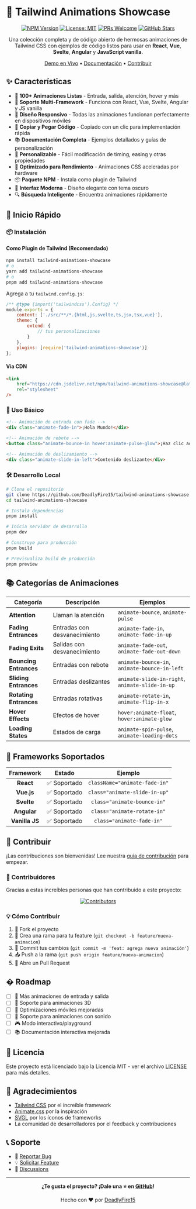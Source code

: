 # 🎨 Tailwind Animations Showcase

<div align="center">

[![NPM Version](https://img.shields.io/npm/v/tailwind-animations-showcase)](https://www.npmjs.com/package/tailwind-animations-showcase)
[![License: MIT](https://img.shields.io/badge/License-MIT-yellow.svg)](https://opensource.org/licenses/MIT)
[![PRs Welcome](https://img.shields.io/badge/PRs-welcome-brightgreen.svg)](http://makeapullrequest.com)
[![GitHub Stars](https://img.shields.io/github/stars/DeadlyFire15/tailwind-animations-showcase?style=social)](https://github.com/DeadlyFire15/tailwind-animations-showcase/stargazers)

Una colección completa y de código abierto de hermosas animaciones de Tailwind CSS con ejemplos de código listos para usar en **React**, **Vue**, **Svelte**, **Angular** y **JavaScript vanilla**.

[Demo en Vivo](https://tailwind-animations-showcase.vercel.app) • [Documentación](https://github.com/DeadlyFire15/tailwind-animations-showcase) • [Contribuir](CONTRIBUTING.md)

</div>

## ✨ Características

- 🎯 **100+ Animaciones Listas** - Entrada, salida, atención, hover y más
- 🚀 **Soporte Multi-Framework** - Funciona con React, Vue, Svelte, Angular y JS vanilla
- 📱 **Diseño Responsivo** - Todas las animaciones funcionan perfectamente en dispositivos móviles
- 🎨 **Copiar y Pegar Código** - Copiado con un clic para implementación rápida
- 📚 **Documentación Completa** - Ejemplos detallados y guías de personalización
- 🔧 **Personalizable** - Fácil modificación de timing, easing y otras propiedades
- 🌙 **Optimizado para Rendimiento** - Animaciones CSS aceleradas por hardware
- 📦 **Paquete NPM** - Instala como plugin de Tailwind
- 🎨 **Interfaz Moderna** - Diseño elegante con tema oscuro
- 🔍 **Búsqueda Inteligente** - Encuentra animaciones rápidamente

## 🚀 Inicio Rápido

### 📦 Instalación

#### Como Plugin de Tailwind (Recomendado)

```bash
npm install tailwind-animations-showcase
# o
yarn add tailwind-animations-showcase
# o
pnpm add tailwind-animations-showcase
```

Agrega a tu `tailwind.config.js`:

```javascript
/** @type {import('tailwindcss').Config} */
module.exports = {
	content: ['./src/**/*.{html,js,svelte,ts,jsx,tsx,vue}'],
	theme: {
		extend: {
			// tus personalizaciones
		}
	},
	plugins: [require('tailwind-animations-showcase')]
};
```

#### Via CDN

```html
<link
	href="https://cdn.jsdelivr.net/npm/tailwind-animations-showcase@latest/dist/animations.css"
	rel="stylesheet"
/>
```

### 🎨 Uso Básico

```html
<!-- Animación de entrada con fade -->
<div class="animate-fade-in">¡Hola Mundo!</div>

<!-- Animación de rebote -->
<button class="animate-bounce-in hover:animate-pulse-glow">¡Haz clic aquí!</button>

<!-- Animación de deslizamiento -->
<div class="animate-slide-in-left">Contenido deslizante</div>
```

### 🛠️ Desarrollo Local

```bash
# Clona el repositorio
git clone https://github.com/DeadlyFire15/tailwind-animations-showcase.git
cd tailwind-animations-showcase

# Instala dependencias
pnpm install

# Inicia servidor de desarrollo
pnpm dev

# Construye para producción
pnpm build

# Previsualiza build de producción
pnpm preview
```

## 📚 Categorías de Animaciones

| Categoría              | Descripción                  | Ejemplos                                        |
| ---------------------- | ---------------------------- | ----------------------------------------------- |
| **Attention**          | Llaman la atención           | `animate-bounce`, `animate-pulse`               |
| **Fading Entrances**   | Entradas con desvanecimiento | `animate-fade-in`, `animate-fade-in-up`         |
| **Fading Exits**       | Salidas con desvanecimiento  | `animate-fade-out`, `animate-fade-out-down`     |
| **Bouncing Entrances** | Entradas con rebote          | `animate-bounce-in`, `animate-bounce-in-left`   |
| **Sliding Entrances**  | Entradas deslizantes         | `animate-slide-in-right`, `animate-slide-in-up` |
| **Rotating Entrances** | Entradas rotativas           | `animate-rotate-in`, `animate-flip-in-x`        |
| **Hover Effects**      | Efectos de hover             | `hover:animate-float`, `hover:animate-glow`     |
| **Loading States**     | Estados de carga             | `animate-spin-pulse`, `animate-loading-dots`    |

## 🎯 Frameworks Soportados

<div align="center">

|   Framework    |    Estado    |            Ejemplo            |
| :------------: | :----------: | :---------------------------: |
|   **React**    | ✅ Soportado | `className="animate-fade-in"` |
|   **Vue.js**   | ✅ Soportado | `class="animate-slide-in-up"` |
|   **Svelte**   | ✅ Soportado |  `class="animate-bounce-in"`  |
|  **Angular**   | ✅ Soportado |  `class="animate-rotate-in"`  |
| **Vanilla JS** | ✅ Soportado |   `class="animate-fade-in"`   |

</div>

## 🤝 Contribuir

¡Las contribuciones son bienvenidas! Lee nuestra [guía de contribución](CONTRIBUTING.md) para empezar.

### 🌟 Contribuidores

Gracias a estas increíbles personas que han contribuido a este proyecto:

<div align="center">

[![Contributors](https://contrib.rocks/image?repo=DeadlyFire15/tailwind-animations-showcase)](https://github.com/DeadlyFire15/tailwind-animations-showcase/graphs/contributors)

</div>

### 💡 Cómo Contribuir

1. 🍴 Fork el proyecto
2. 🌿 Crea una rama para tu feature (`git checkout -b feature/nueva-animacion`)
3. 📝 Commit tus cambios (`git commit -m 'feat: agrega nueva animación'`)
4. 📤 Push a la rama (`git push origin feature/nueva-animacion`)
5. 🔄 Abre un Pull Request

## � Roadmap

- [ ] 🎨 Más animaciones de entrada y salida
- [ ] 🚀 Soporte para animaciones 3D
- [ ] 📱 Optimizaciones móviles mejoradas
- [ ] 🎵 Soporte para animaciones con sonido
- [ ] 🎮 Modo interactivo/playground
- [ ] 📚 Documentación interactiva mejorada

## 📄 Licencia

Este proyecto está licenciado bajo la Licencia MIT - ver el archivo [LICENSE](LICENSE) para más detalles.

## 🙏 Agradecimientos

- [Tailwind CSS](https://tailwindcss.com) por el increíble framework
- [Animate.css](https://animate.style/) por la inspiración
- [SVGL](https://svgl.app/) por los íconos de frameworks
- La comunidad de desarrolladores por el feedback y contribuciones

## 📞 Soporte

- 🐛 [Reportar Bug](https://github.com/DeadlyFire15/tailwind-animations-showcase/issues)
- 💡 [Solicitar Feature](https://github.com/DeadlyFire15/tailwind-animations-showcase/issues)
- 💬 [Discussions](https://github.com/DeadlyFire15/tailwind-animations-showcase/discussions)

---

<div align="center">

**¿Te gusta el proyecto? ¡Dale una ⭐ en [GitHub](https://github.com/DeadlyFire15/tailwind-animations-showcase)!**

Hecho con ❤️ por [DeadlyFire15](https://github.com/DeadlyFire15)

</div>
